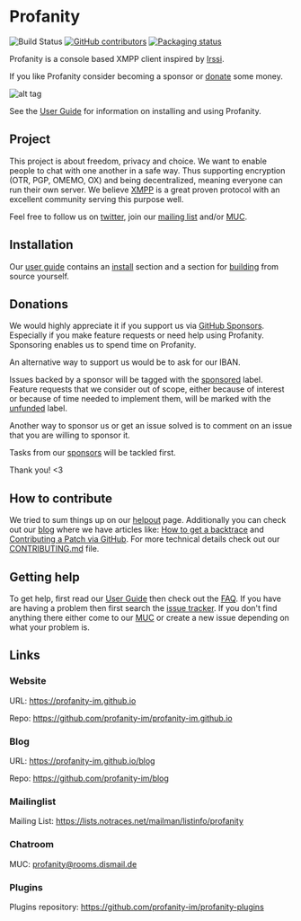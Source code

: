 # Profanity
![Build Status](https://github.com/profanity-im/profanity/workflows/CI/badge.svg) [![GitHub contributors](https://img.shields.io/github/contributors/profanity-im/profanity.svg)](https://github.com/profanity-im/profanity/graphs/contributors/) [![Packaging status](https://repology.org/badge/tiny-repos/profanity.svg)](https://repology.org/project/profanity/versions)

Profanity is a console based XMPP client inspired by [Irssi](http://www.irssi.org/).

If you like Profanity consider becoming a sponsor or [donate](https://profanity-im.github.io/donate.html) some money.

![alt tag](https://profanity-im.github.io/images/prof-2.png)

See the [User Guide](https://profanity-im.github.io/userguide.html) for information on installing and using Profanity.

## Project
This project is about freedom, privacy and choice. We want to enable people to chat with one another in a safe way. Thus supporting encryption (OTR, PGP, OMEMO, OX) and being decentralized, meaning everyone can run their own server. We believe [XMPP](https://xmpp.org/) is a great proven protocol with an excellent community serving this purpose well.

Feel free to follow us on [twitter](https://twitter.com/profanityim), join our [mailing list](https://lists.notraces.net/mailman/listinfo/profanity) and/or [MUC](xmpp:profanity@rooms.dismail.de?join).

## Installation
Our [user guide](https://profanity-im.github.io/userguide.html) contains an [install](https://profanity-im.github.io/guide/latest/install.html) section and a section for [building](https://profanity-im.github.io/guide/latest/build.html) from source yourself.

## Donations
We would highly appreciate it if you support us via [GitHub Sponsors](https://github.com/sponsors/jubalh/). Especially if you make feature requests or need help using Profanity.
Sponsoring enables us to spend time on Profanity.

An alternative way to support us would be to ask for our IBAN.

Issues backed by a sponsor will be tagged with the [sponsored](https://github.com/profanity-im/profanity/issues?q=label%3Asponsored+) label.
Feature requests that we consider out of scope, either because of interest or because of time needed to implement them, will be marked with the [unfunded](https://github.com/profanity-im/profanity/issues?q=label%3Aunfunded) label.

Another way to sponsor us or get an issue solved is to comment on an issue that you are willing to sponsor it. 

Tasks from our [sponsors](SPONSORS.md) will be tackled first.

Thank you! <3

## How to contribute
We tried to sum things up on our [helpout](https://profanity-im.github.io/helpout.html) page.
Additionally you can check out our [blog](https://profanity-im.github.io/blog/) where we have articles like:
[How to get a backtrace](https://profanity-im.github.io/blog/post/how-to-get-a-backtrace/) and [Contributing a Patch via GitHub](https://profanity-im.github.io/blog/post/contributing-a-patch-via-github/).
For more technical details check out our [CONTRIBUTING.md](CONTRIBUTING.md) file.

## Getting help
To get help, first read our [User Guide](https://profanity-im.github.io/userguide.html) then check out the [FAQ](https://profanity-im.github.io/faq.html).
If you have are having a problem then first search the [issue tracker](https://github.com/profanity-im/profanity/issues).
If you don't find anything there either come to our [MUC](xmpp:profanity@rooms.dismail.de?join) or create a new issue depending on what your problem is.

## Links

### Website
URL: https://profanity-im.github.io

Repo: https://github.com/profanity-im/profanity-im.github.io

### Blog
URL: https://profanity-im.github.io/blog

Repo: https://github.com/profanity-im/blog

### Mailinglist
Mailing List: https://lists.notraces.net/mailman/listinfo/profanity

### Chatroom
MUC: profanity@rooms.dismail.de

### Plugins
Plugins repository: https://github.com/profanity-im/profanity-plugins
